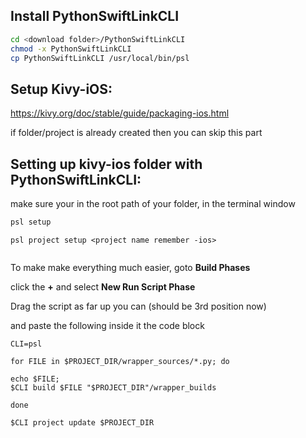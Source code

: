 ## Install PythonSwiftLinkCLI

```sh
cd <download folder>/PythonSwiftLinkCLI
chmod -x PythonSwiftLinkCLI
cp PythonSwiftLinkCLI /usr/local/bin/psl
```

## Setup Kivy-iOS:

https://kivy.org/doc/stable/guide/packaging-ios.html

if folder/project is already created then you can skip this part



## Setting up kivy-ios folder with PythonSwiftLinkCLI:

make sure your in the root path of your folder, in the terminal window


```sh
psl setup
```

```
psl project setup <project name remember -ios>
```


```sh

```

To make make everything much easier, goto **Build Phases**

click the **+** and select **New Run Script Phase**

Drag the script as far up you can (should be 3rd position now)

and paste the following inside it the code block

```
CLI=psl

for FILE in $PROJECT_DIR/wrapper_sources/*.py; do

echo $FILE; 
$CLI build $FILE "$PROJECT_DIR"/wrapper_builds

done

$CLI project update $PROJECT_DIR
```



```

```



```

```